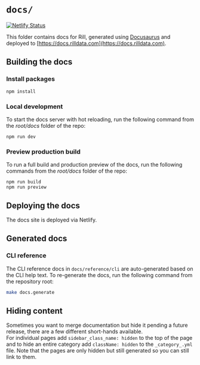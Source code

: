 # `docs/`

[![Netlify Status](https://api.netlify.com/api/v1/badges/23baf08e-2d3e-44db-8bd4-938e54467a29/deploy-status)](https://app.netlify.com/sites/rill-developer/deploys)

This folder contains docs for Rill, generated using [Docusaurus](https://docusaurus.io/) and deployed to [https://docs.rilldata.com](https://docs.rilldata.com).

## Building the docs

### Install packages

```
npm install
```

### Local development

To start the docs server with hot reloading, run the following command from the _root/docs_ folder of the repo:

```
npm run dev
```

### Preview production build

To run a full build and production preview of the docs, run the following commands from the _root/docs_ folder of the repo:

```
npm run build
npm run preview
```

## Deploying the docs

The docs site is deployed via Netlify.

## Generated docs

### CLI reference

The CLI reference docs in `docs/reference/cli` are auto-generated based on the CLI help text. To re-generate the docs, run the following command from the repository root:

```bash
make docs.generate
```

## Hiding content

Sometimes you want to merge documentation but hide it pending a future release, there are a few different short-hands available.  
For individual pages add `sidebar_class_name: hidden` to the top of the page and to hide an entire category add `className: hidden` to the `_category_.yml` file. Note that the pages are only hidden but still generated so you can still link to them.
